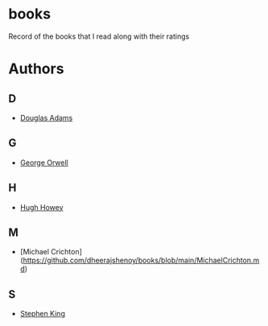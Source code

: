 # books
Record of the books that I read along with their ratings

# Authors

## D
- [Douglas Adams](https://github.com/dheerajshenoy/books/blob/main/DouglasAdams.md)
## G
- [George Orwell](https://github.com/dheerajshenoy/books/blob/main/GeorgeOrwell.md)
## H
- [Hugh Howey](https://github.com/dheerajshenoy/books/blob/main/HughHowey.md)
## M
- [Michael Crichton]
(https://github.com/dheerajshenoy/books/blob/main/MichaelCrichton.md)
## S
- [Stephen King](https://github.com/dheerajshenoy/books/blob/main/StephenKing.md)

